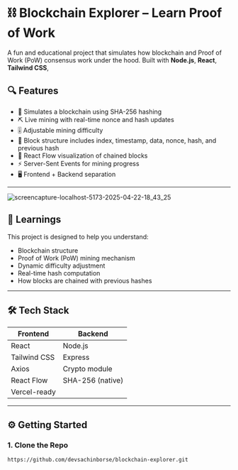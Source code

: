 # ⛓️ Blockchain Explorer – Learn Proof of Work

A fun and educational project that simulates how blockchain and Proof of Work (PoW) consensus work under the hood. Built with **Node.js**, **React**, **Tailwind CSS**,

## 🔍 Features

- 🔐 Simulates a blockchain using SHA-256 hashing
- ⛏️ Live mining with real-time nonce and hash updates
- 🎚️ Adjustable mining difficulty
- 🧱 Block structure includes index, timestamp, data, nonce, hash, and previous hash
- 🌊 React Flow visualization of chained blocks
- ⚡ Server-Sent Events for mining progress
- 🖥️ Frontend + Backend separation

 ---
![screencapture-localhost-5173-2025-04-22-18_43_25](https://github.com/user-attachments/assets/3a80fa34-7419-4eb7-ad92-0396a8f82af5)



## 🧠 Learnings

This project is designed to help you understand:

- Blockchain structure
- Proof of Work (PoW) mining mechanism
- Dynamic difficulty adjustment
- Real-time hash computation
- How blocks are chained with previous hashes

---

## 🛠️ Tech Stack

| Frontend     | Backend          |
| ------------ | ---------------- |
| React        | Node.js          |
| Tailwind CSS | Express          |
| Axios        | Crypto module    |
| React Flow   | SHA-256 (native) |
| Vercel-ready |                  |

---

## ⚙️ Getting Started

### 1. Clone the Repo

```bash
https://github.com/devsachinborse/blockchain-explorer.git
```
